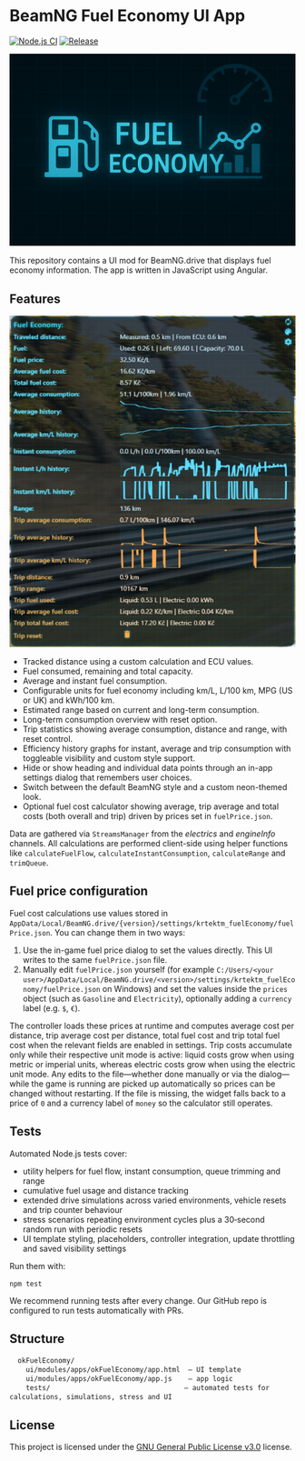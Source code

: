 # BeamNG Fuel Economy UI App

[![Node.js CI](https://github.com/KRtkovo-eu-AI/BeamNG_Fuel_Economy_mod/actions/workflows/node.js.yml/badge.svg)](https://github.com/KRtkovo-eu-AI/BeamNG_Fuel_Economy_mod/actions/workflows/node.js.yml) [![Release](https://img.shields.io/github/v/tag/KRtkovo-eu-AI/BeamNG_Fuel_Economy_mod?sort=semver&label=version)](https://github.com/KRtkovo-eu-AI/BeamNG_Fuel_Economy_mod/tags)

![Fuel Economy](https://raw.githubusercontent.com/KRtkovo-eu-AI/BeamNG_Fuel_Economy_mod/refs/heads/main/okFuelEconomy/ui/modules/apps/okFuelEconomy/app.png "Fuel Economy")

This repository contains a UI mod for BeamNG.drive that displays fuel economy information. The app is written in JavaScript using Angular.

## Features

![Fuel Economy screenshot](https://raw.githubusercontent.com/KRtkovo-eu-AI/BeamNG_Fuel_Economy_mod/refs/heads/main/img/preview.png "Fuel Economy screenshot")

- Tracked distance using a custom calculation and ECU values.
- Fuel consumed, remaining and total capacity.
- Average and instant fuel consumption.
- Configurable units for fuel economy including km/L, L/100 km, MPG (US or UK) and kWh/100 km.
- Estimated range based on current and long-term consumption.
- Long-term consumption overview with reset option.
- Trip statistics showing average consumption, distance and range, with reset control.
- Efficiency history graphs for instant, average and trip consumption with toggleable visibility and custom style support.
- Hide or show heading and individual data points through an in-app settings dialog that remembers user choices.
- Switch between the default BeamNG style and a custom neon-themed look.
- Optional fuel cost calculator showing average, trip average and total costs (both overall and trip) driven by prices set in `fuelPrice.json`.

Data are gathered via `StreamsManager` from the *electrics* and *engineInfo* channels. All calculations are performed client-side using helper functions like `calculateFuelFlow`, `calculateInstantConsumption`, `calculateRange` and `trimQueue`.

## Fuel price configuration

Fuel cost calculations use values stored in `AppData/Local/BeamNG.drive/{version}/settings/krtektm_fuelEconomy/fuelPrice.json`. You can change them in two ways:

1. Use the in-game fuel price dialog to set the values directly. This UI writes to the same `fuelPrice.json` file.
2. Manually edit `fuelPrice.json` yourself (for example `C:/Users/<your user>/AppData/Local/BeamNG.drive/<version>/settings/krtektm_fuelEconomy/fuelPrice.json` on Windows) and set the values inside the `prices` object (such as `Gasoline` and `Electricity`), optionally adding a `currency` label (e.g. `$`, `€`).

The controller loads these prices at runtime and computes average cost per distance, trip average cost per distance, total fuel cost and trip total fuel cost when the relevant fields are enabled in settings.
Trip costs accumulate only while their respective unit mode is active: liquid costs grow when using metric or imperial units, whereas electric costs grow when using the electric unit mode.
Any edits to the file—whether done manually or via the dialog—while the game is running are picked up automatically so prices can be changed without restarting.
If the file is missing, the widget falls back to a price of `0` and a currency label of `money` so the calculator still operates.

## Tests

Automated Node.js tests cover:

- utility helpers for fuel flow, instant consumption, queue trimming and range
- cumulative fuel usage and distance tracking
- extended drive simulations across varied environments, vehicle resets and trip counter behaviour
- stress scenarios repeating environment cycles plus a 30‑second random run with periodic resets
- UI template styling, placeholders, controller integration, update throttling and saved visibility settings

Run them with:

```
npm test
```

We recommend running tests after every change. Our GitHub repo is configured to run tests automatically with PRs.

## Structure

```
  okFuelEconomy/
    ui/modules/apps/okFuelEconomy/app.html  – UI template
    ui/modules/apps/okFuelEconomy/app.js    – app logic
    tests/                                 – automated tests for calculations, simulations, stress and UI
```

## License

This project is licensed under the [GNU General Public License v3.0](LICENSE) license.

